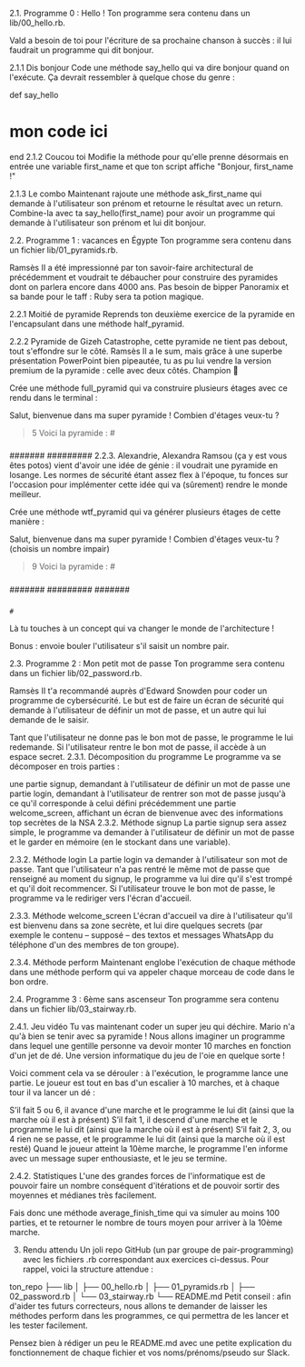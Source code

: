 2.1. Programme 0 : Hello !
Ton programme sera contenu dans un lib/00_hello.rb.

Vald a besoin de toi pour l'écriture de sa prochaine chanson à succès : il lui faudrait un programme qui dit bonjour.

2.1.1 Dis bonjour
Code une méthode say_hello qui va dire bonjour quand on l'exécute. Ça devrait ressembler à quelque chose du genre :

def say_hello
  # mon code ici
end
2.1.2 Coucou toi
Modifie la méthode pour qu'elle prenne désormais en entrée une variable first_name et que ton script affiche "Bonjour, first_name !"

2.1.3 Le combo
Maintenant rajoute une méthode ask_first_name qui demande à l'utilisateur son prénom et retourne le résultat avec un return. Combine-la avec ta say_hello(first_name) pour avoir un programme qui demande à l'utilisateur son prénom et lui dit bonjour.

2.2. Programme 1 : vacances en Égypte
Ton programme sera contenu dans un fichier lib/01_pyramids.rb.

Ramsès II a été impressionné par ton savoir-faire architectural de précédemment et voudrait te débaucher pour construire des pyramides dont on parlera encore dans 4000 ans. Pas besoin de bipper Panoramix et sa bande pour le taff : Ruby sera ta potion magique.

2.2.1 Moitié de pyramide
Reprends ton deuxième exercice de la pyramide en l'encapsulant dans une méthode half_pyramid.

2.2.2 Pyramide de Gizeh
Catastrophe, cette pyramide ne tient pas debout, tout s'effondre sur le côté. Ramsès II a le sum, mais grâce à une superbe présentation PowerPoint bien pipeautée, tu as pu lui vendre la version premium de la pyramide : celle avec deux côtés. Champion 🔺

Crée une méthode full_pyramid qui va construire plusieurs étages avec ce rendu dans le terminal :

Salut, bienvenue dans ma super pyramide ! Combien d'étages veux-tu ?
> 5
Voici la pyramide :
    #
   ###
  #####
 #######
#########
2.2.3. Alexandrie, Alexandra
Ramsou (ça y est vous êtes potos) vient d'avoir une idée de génie : il voudrait une pyramide en losange. Les normes de sécurité étant assez flex à l'époque, tu fonces sur l'occasion pour implémenter cette idée qui va (sûrement) rendre le monde meilleur.

Crée une méthode wtf_pyramid qui va générer plusieurs étages de cette manière :

Salut, bienvenue dans ma super pyramide ! Combien d'étages veux-tu ? (choisis un nombre impair)
> 9
Voici la pyramide :
    #
   ###
  #####
 #######
#########
 #######
  #####
   ###
    #
Là tu touches à un concept qui va changer le monde de l'architecture !

Bonus : envoie bouler l'utilisateur s'il saisit un nombre pair.

2.3. Programme 2 : Mon petit mot de passe
Ton programme sera contenu dans un fichier lib/02_password.rb.

Ramsès II t'a recommandé auprès d'Edward Snowden pour coder un programme de cybersécurité. Le but est de faire un écran de sécurité qui demande à l'utilisateur de définir un mot de passe, et un autre qui lui demande de le saisir.

Tant que l'utilisateur ne donne pas le bon mot de passe, le programme le lui redemande.
Si l'utilisateur rentre le bon mot de passe, il accède à un espace secret.
2.3.1. Décomposition du programme
Le programme va se décomposer en trois parties :

une partie signup, demandant à l'utilisateur de définir un mot de passe
une partie login, demandant à l'utilisateur de rentrer son mot de passe jusqu'à ce qu'il corresponde à celui défini précédemment
une partie welcome_screen, affichant un écran de bienvenue avec des informations top secrètes de la NSA
2.3.2. Méthode signup
La partie signup sera assez simple, le programme va demander à l'utilisateur de définir un mot de passe et le garder en mémoire (en le stockant dans une variable).

2.3.2. Méthode login
La partie login va demander à l'utilisateur son mot de passe. Tant que l'utilisateur n'a pas rentré le même mot de passe que renseigné au moment du signup, le programme va lui dire qu'il s'est trompé et qu'il doit recommencer. Si l'utilisateur trouve le bon mot de passe, le programme va le rediriger vers l'écran d'accueil.

2.3.3. Méthode welcome_screen
L'écran d'accueil va dire à l'utilisateur qu'il est bienvenu dans sa zone secrète, et lui dire quelques secrets (par exemple le contenu – supposé – des textos et messages WhatsApp du téléphone d'un des membres de ton groupe).

2.3.4. Méthode perform
Maintenant englobe l'exécution de chaque méthode dans une méthode perform qui va appeler chaque morceau de code dans le bon ordre.

2.4. Programme 3 : 6ème sans ascenseur
Ton programme sera contenu dans un fichier lib/03_stairway.rb.

2.4.1. Jeu vidéo
Tu vas maintenant coder un super jeu qui déchire. Mario n'a qu'à bien se tenir avec sa pyramide ! Nous allons imaginer un programme dans lequel une gentille personne va devoir monter 10 marches en fonction d'un jet de dé. Une version informatique du jeu de l'oie en quelque sorte !

Voici comment cela va se dérouler : à l'exécution, le programme lance une partie. Le joueur est tout en bas d'un escalier à 10 marches, et à chaque tour il va lancer un dé :

S’il fait 5 ou 6, il avance d'une marche et le programme le lui dit (ainsi que la marche où il est à présent)
S’il fait 1, il descend d'une marche et le programme le lui dit (ainsi que la marche où il est à présent)
S’il fait 2, 3, ou 4 rien ne se passe, et le programme le lui dit (ainsi que la marche où il est resté)
Quand le joueur atteint la 10ème marche, le programme l'en informe avec un message super enthousiaste, et le jeu se termine.

2.4.2. Statistiques
L'une des grandes forces de l'informatique est de pouvoir faire un nombre conséquent d'itérations et de pouvoir sortir des moyennes et médianes très facilement.

Fais donc une méthode average_finish_time qui va simuler au moins 100 parties, et te retourner le nombre de tours moyen pour arriver à la 10ème marche.

3. Rendu attendu
Un joli repo GitHub (un par groupe de pair-programming) avec les fichiers .rb correspondant aux exercices ci-dessus. Pour rappel, voici la structure attendue :

ton_repo
├── lib
│   ├── 00_hello.rb
│   ├── 01_pyramids.rb
│   ├── 02_password.rb
│   └── 03_stairway.rb
└── README.md
Petit conseil : afin d'aider tes futurs correcteurs, nous allons te demander de laisser les méthodes perform dans les programmes, ce qui permettra de les lancer et les tester facilement.

Pensez bien à rédiger un peu le README.md avec une petite explication du fonctionnement de chaque fichier et vos noms/prénoms/pseudo sur Slack.
